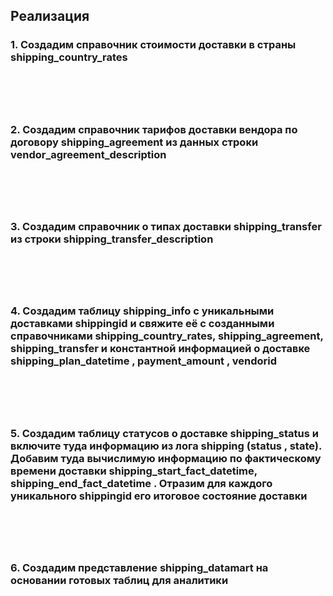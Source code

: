 ## Реализация


### 1. Создадим справочник стоимости доставки в страны shipping_country_rates
```SQL






```


### 2. Создадим справочник тарифов доставки вендора по договору shipping_agreement из данных строки vendor_agreement_description
```SQL






```


### 3. Создадим справочник о типах доставки shipping_transfer из строки shipping_transfer_description
```SQL






```


### 4. Создадим таблицу shipping_info с уникальными доставками shippingid и свяжите её с созданными справочниками shipping_country_rates, shipping_agreement, shipping_transfer и константной информацией о доставке shipping_plan_datetime , payment_amount , vendorid
```SQL






```


### 5. Создадим таблицу статусов о доставке shipping_status и включите туда информацию из лога shipping (status , state). Добавим туда вычислимую информацию по фактическому времени доставки shipping_start_fact_datetime, shipping_end_fact_datetime . Отразим для каждого уникального shippingid его итоговое состояние доставки
```SQL






```


### 6. Создадим представление shipping_datamart на основании готовых таблиц для аналитики
```SQL






```
